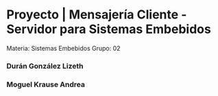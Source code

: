 # Proyecto | Mensajería Cliente - Servidor para Sistemas Embebidos 
Materia: Sistemas Embebidos
Grupo: 02

### Durán González Lizeth
### Moguel Krause Andrea
